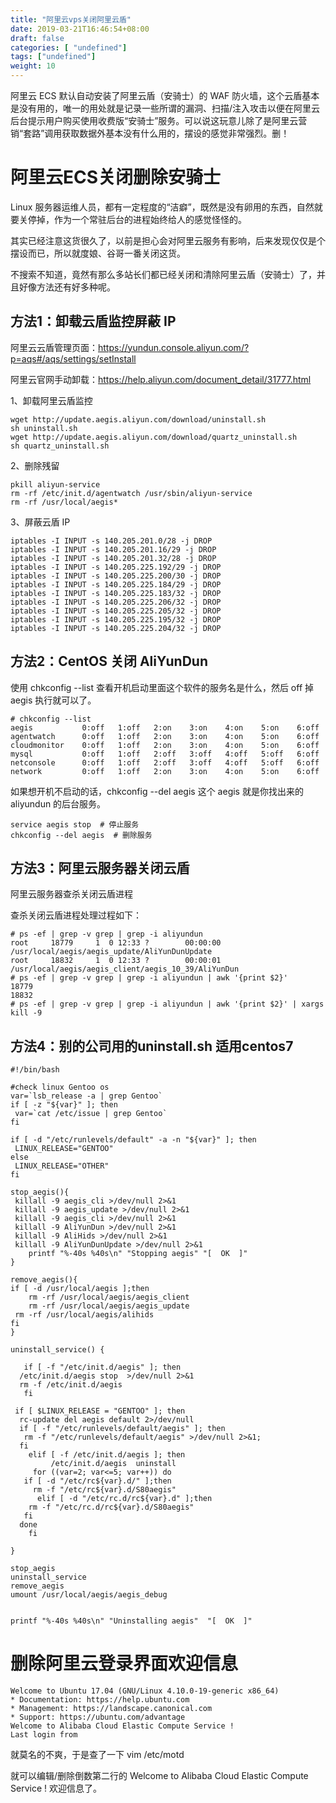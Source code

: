 ```yaml
---
title: "阿里云vps关闭阿里云盾"
date: 2019-03-21T16:46:54+08:00
draft: false
categories: [ "undefined"]
tags: ["undefined"]
weight: 10
---
```


阿里云 ECS 默认自动安装了阿里云盾（安骑士）的 WAF 防火墙，这个云盾基本是没有用的，唯一的用处就是记录一些所谓的漏洞、扫描/注入攻击以便在阿里云后台提示用户购买使用收费版“安骑士”服务。可以说这玩意儿除了是阿里云营销“套路”调用获取数据外基本没有什么用的，摆设的感觉非常强烈。删！
<!--more-->

# 阿里云ECS关闭删除安骑士

Linux 服务器运维人员，都有一定程度的“洁癖”，既然是没有卵用的东西，自然就要关停掉，作为一个常驻后台的进程始终给人的感觉怪怪的。

其实已经注意这货很久了，以前是担心会对阿里云服务有影响，后来发现仅仅是个摆设而已，所以就度娘、谷哥一番关闭这货。

不搜索不知道，竟然有那么多站长们都已经关闭和清除阿里云盾（安骑士）了，并且好像方法还有好多种呢。

## 方法1：卸载云盾监控屏蔽 IP

阿里云云盾管理页面：https://yundun.console.aliyun.com/?p=aqs#/aqs/settings/setInstall

阿里云官网手动卸载：https://help.aliyun.com/document_detail/31777.html

1、卸载阿里云盾监控

```
wget http://update.aegis.aliyun.com/download/uninstall.sh
sh uninstall.sh
wget http://update.aegis.aliyun.com/download/quartz_uninstall.sh
sh quartz_uninstall.sh
```

2、删除残留

```
pkill aliyun-service
rm -rf /etc/init.d/agentwatch /usr/sbin/aliyun-service
rm -rf /usr/local/aegis*
```

3、屏蔽云盾 IP​

```
iptables -I INPUT -s 140.205.201.0/28 -j DROP
iptables -I INPUT -s 140.205.201.16/29 -j DROP
iptables -I INPUT -s 140.205.201.32/28 -j DROP
iptables -I INPUT -s 140.205.225.192/29 -j DROP
iptables -I INPUT -s 140.205.225.200/30 -j DROP
iptables -I INPUT -s 140.205.225.184/29 -j DROP
iptables -I INPUT -s 140.205.225.183/32 -j DROP
iptables -I INPUT -s 140.205.225.206/32 -j DROP
iptables -I INPUT -s 140.205.225.205/32 -j DROP
iptables -I INPUT -s 140.205.225.195/32 -j DROP
iptables -I INPUT -s 140.205.225.204/32 -j DROP
```

## 方法2：CentOS 关闭 AliYunDun

使用 chkconfig --list 查看开机启动里面这个软件的服务名是什么，然后 off 掉 aegis 执行就可以了。

```
# chkconfig --list
aegis           0:off   1:off   2:on    3:on    4:on    5:on    6:off
agentwatch      0:off   1:off   2:on    3:on    4:on    5:on    6:off
cloudmonitor    0:off   1:off   2:on    3:on    4:on    5:on    6:off
mysql           0:off   1:off   2:off   3:off   4:off   5:off   6:off
netconsole      0:off   1:off   2:off   3:off   4:off   5:off   6:off
network         0:off   1:off   2:on    3:on    4:on    5:on    6:off
```

如果想开机不启动的话，chkconfig --del aegis 这个 aegis 就是你找出来的 aliyundun 的后台服务。

```
service aegis stop  # 停止服务
chkconfig --del aegis  # 删除服务
```
 
## 方法3：阿里云服务器关闭云盾

阿里云服务器查杀关闭云盾进程

查杀关闭云盾进程处理过程如下：

```
# ps -ef | grep -v grep | grep -i aliyundun
root     18779     1  0 12:33 ?        00:00:00 /usr/local/aegis/aegis_update/AliYunDunUpdate
root     18832     1  0 12:33 ?        00:00:01 /usr/local/aegis/aegis_client/aegis_10_39/AliYunDun
# ps -ef | grep -v grep | grep -i aliyundun | awk '{print $2}'
18779
18832
# ps -ef | grep -v grep | grep -i aliyundun | awk '{print $2}' | xargs kill -9
```


## 方法4：别的公司用的uninstall.sh 适用centos7

```
#!/bin/bash

#check linux Gentoo os 
var=`lsb_release -a | grep Gentoo`
if [ -z "${var}" ]; then 
 var=`cat /etc/issue | grep Gentoo`
fi

if [ -d "/etc/runlevels/default" -a -n "${var}" ]; then
 LINUX_RELEASE="GENTOO"
else
 LINUX_RELEASE="OTHER"
fi

stop_aegis(){
 killall -9 aegis_cli >/dev/null 2>&1
 killall -9 aegis_update >/dev/null 2>&1
 killall -9 aegis_cli >/dev/null 2>&1
 killall -9 AliYunDun >/dev/null 2>&1
 killall -9 AliHids >/dev/null 2>&1
 killall -9 AliYunDunUpdate >/dev/null 2>&1
    printf "%-40s %40s\n" "Stopping aegis" "[  OK  ]"
}

remove_aegis(){
if [ -d /usr/local/aegis ];then
    rm -rf /usr/local/aegis/aegis_client
    rm -rf /usr/local/aegis/aegis_update
 rm -rf /usr/local/aegis/alihids
fi
}

uninstall_service() {
   
   if [ -f "/etc/init.d/aegis" ]; then
  /etc/init.d/aegis stop  >/dev/null 2>&1
  rm -f /etc/init.d/aegis 
   fi

 if [ $LINUX_RELEASE = "GENTOO" ]; then
  rc-update del aegis default 2>/dev/null
  if [ -f "/etc/runlevels/default/aegis" ]; then
   rm -f "/etc/runlevels/default/aegis" >/dev/null 2>&1;
  fi
    elif [ -f /etc/init.d/aegis ]; then
         /etc/init.d/aegis  uninstall
     for ((var=2; var<=5; var++)) do
   if [ -d "/etc/rc${var}.d/" ];then
     rm -f "/etc/rc${var}.d/S80aegis"
      elif [ -d "/etc/rc.d/rc${var}.d" ];then
    rm -f "/etc/rc.d/rc${var}.d/S80aegis"
   fi
  done
    fi

}

stop_aegis
uninstall_service
remove_aegis
umount /usr/local/aegis/aegis_debug


printf "%-40s %40s\n" "Uninstalling aegis"  "[  OK  ]"
```

# 删除阿里云登录界面欢迎信息

```
Welcome to Ubuntu 17.04 (GNU/Linux 4.10.0-19-generic x86_64)
* Documentation: https://help.ubuntu.com
* Management: https://landscape.canonical.com
* Support: https://ubuntu.com/advantage
Welcome to Alibaba Cloud Elastic Compute Service !
Last login from
```

就莫名的不爽，于是查了一下 vim /etc/motd

就可以编辑/删除倒数第二行的 Welcome to Alibaba Cloud Elastic Compute Service ! 欢迎信息了。